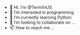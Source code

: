 - 👋 Hi, I’m @Term1nUS
- 👀 I’m interested in programming
- 🌱 I’m currently learning Python
- 💞️ I’m looking to collaborate on ...
- 📫 How to reach me ...

<!---
Term1nUS/Term1nUS is a ✨ special ✨ repository because its `README.md` (this file) appears on your GitHub profile.
You can click the Preview link to take a look at your changes.
--->
